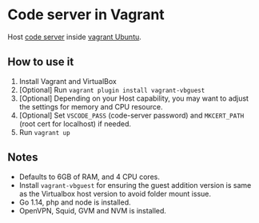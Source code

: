 Code server in Vagrant
=======================
Host [code server](https://github.com/cdr/code-server) inside [vagrant Ubuntu](https://app.vagrantup.com/bento/boxes/ubuntu-18.04).

How to use it
-------------
1. Install Vagrant and VirtualBox
2. [Optional] Run `vagrant plugin install vagrant-vbguest` 
3. [Optional] Depending on your Host capability, you may want to adjust the settings for memory and CPU resource.
4. [Optional] Set `VSCODE_PASS` (code-server password) and `MKCERT_PATH` (root cert for localhost) if needed.
5. Run `vagrant up`

Notes
-----
- Defaults to 6GB of RAM, and 4 CPU cores.
- Install `vagrant-vbguest` for ensuring the guest addition version is same as the Virtualbox host version to avoid folder mount issue.
- Go 1.14, php and node is installed.
- OpenVPN, Squid, GVM and NVM is installed. 
